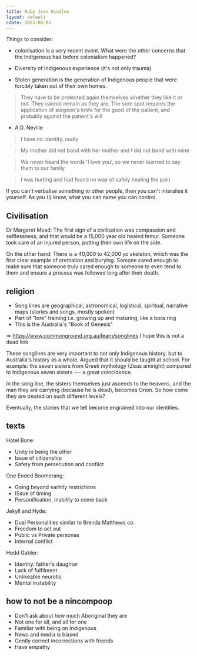```yaml
---
title: Ruby Jean Hindley
layout: default
cdate: 2023-08-03
---
```


Things to consider:
* colonisation is a very recent event. What were the other concerns that the Indigenous had before colonialism happened?
* Diversity of Indigenous experience (it's not only trauma)

* Stolen generation is the generation of Indigenous people that were forcibly taken out of their own homes. 

> They have to be protected again themselves whether they like it or not. They cannot remain as they are. The sore spot requires the application of surgeon's knife for the good of the patient, and probably against the patient's will
- A.O. Neville

> I have no identity, really

> My mother did not bond with her mother and I did not bond with mine

> We never heard the words 'I love you', so we never learned to say them to our family

> I was hurting and had found no way of safely healing the pain

If you can't verbalise something to other people, then you can't interalise it yourself. As you (I) know, what you can name you can control.

## Civilisation

Dr Margaret Mead: The first sign of a civilisation was compassion and selflessness, and that would be a 15,000 year old healed femur. Someone took care of an injured person, putting their own life on the side.

On the other hand: There is a 40,000 to 42,000 yo skeleton, which was the first clear example of cremation and burying. Somone cared enough to make sure that someone truly cared enough to someone to even tend to them and ensure a process was followed long after their death.

## religion

* Song lines are geographical, astronomical, logistical, spiritual, narrative maps (stories and songs, mostly spoken)
* Part of "lore" training i.e. growing up and maturing, like a bora ring
* This is the Australia's "Book of Genesis"

=> https://www.commonground.org.au/learn/songlines
I hope this is not a dead link

These songlines are very important to not only Indigenous history, but to Australia's history as a whole. Argued that it should be taught at school. For example: the seven sisters from Greek mythology (Zeus amiright) compared to Indigenous seven sisters --- a great coincidence.

In the song line, the sisters themselves just ascends to the heavens, and the man they are carrying (because he is dead), becomes Orion. So how come they are treated on such different levels? 

Eventually, the stories that we tell become engrained into our identities.

## texts

Hotel Bone:
* Unity in being the other
* Issue of citizenship
* Safety from persecution and conflict

One Ended Boomerang:
* Going beyond earhtly restrictions
* ISsue of timing
* Personification, inability to come back

Jekyll and Hyde:
* Dual Personalities similar to Brenda Matthews co.
* Freedom to act out
* Public vs Private personas
* Internal conflict

Hedd Gabler:
* Identity: father's daughter
* Lack of fulfilment
* Unlikeable neurotic
* Mental instability

## how to not be a nincompoop

* Don't ask about how much Aboriginal they are
* Not one for all, and all for one
* Familiar with being on Indigenous
* News and media is biased
* Gently correct incorrections with friends
* Have empathy

